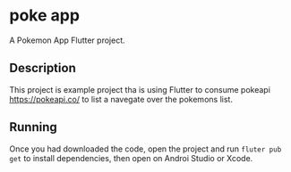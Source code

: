 # poke app

A Pokemon App Flutter project.

## Description

This project is example project tha is using Flutter to consume pokeapi https://pokeapi.co/ to list a navegate over the pokemons list.


## Running

Once you had downloaded the code, open the project and run `fluter pub get` to install dependencies, then open on Androi Studio or Xcode.